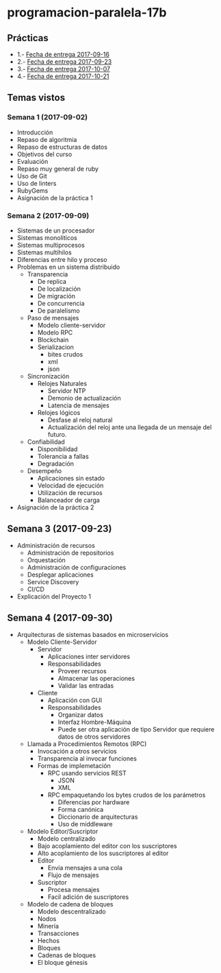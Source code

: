 # programacion-paralela-17b
## Prácticas

* 1.- [Fecha de entrega 2017-09-16](/practica_1/indicaciones.md)
* 2.- [Fecha de entrega 2017-09-23](/practica_2/indicaciones.md)
* 3.- [Fecha de entrega 2017-10-07](/practica_3/indicaciones.md)
* 4.- [Fecha de entrega 2017-10-21](/practica_4/indicaciones.md)

## Temas vistos

### Semana 1 (2017-09-02)
 - Introducción
 - Repaso de algoritmia
 - Repaso de estructuras de datos
 - Objetivos del curso
 - Evaluación
 - Repaso muy general de ruby
 - Uso de Git
 - Uso de linters
 - RubyGems
 - Asignación de la práctica 1

### Semana 2 (2017-09-09)
 - Sistemas de un procesador
 - Sistemas monoliticos
 - Sistemas multiprocesos
 - Sistemas multihilos
 - Diferencias entre hilo y proceso
 - Problemas en un sistema distribuido
   - Transparencia
	  - De replica
	  - De localización
	  - De migración
	  - De concurrencia
	  - De paralelismo
   - Paso de mensajes
      - Modelo cliente-servidor
      - Modelo RPC
      - Blockchain
      - Serializacion
         - bites crudos
         - xml
         - json
   - Sincronización
      - Relojes Naturales
        - Servidor NTP
        - Demonio de actualización
        - Latencia de mensajes  
      - Relojes lógicos
        - Desfase al reloj natural
        - Actualización del reloj ante una llegada de un mensaje del futuro.
   - Confiabilidad
      - Disponibilidad
      - Tolerancia a fallas
      - Degradación
   - Desempeño
      - Aplicaciones sin estado
      - Velocidad de ejecución
      - Utilización de recursos
      - Balanceador de carga
- Asignación de la práctica 2

## Semana 3 (2017-09-23)
- Administración de recursos
  - Administración de repositorios
  - Orquestación
  - Administración de configuraciones
  - Desplegar aplicaciones
  - Service Discovery
  - CI/CD
- Explicación del Proyecto 1

## Semana 4 (2017-09-30)
- Arquitecturas de sistemas basados en microservicios
  - Modelo Cliente-Servidor
    - Servidor
      - Aplicaciones inter servidores
      - Responsabilidades
        - Proveer recursos
        - Almacenar las operaciones
        - Validar las entradas
    - Cliente
      - Aplicación con GUI
      - Responsabilidades
        - Organizar datos
        - Interfaz Hombre-Máquina
        - Puede ser otra aplicación de tipo Servidor que requiere datos de otros servidores
  - Llamada a Procedimientos Remotos (RPC)
    - Invocación a otros servicios
    - Transparencia al invocar funciones
    - Formas de implemetación
      - RPC usando servicios REST
        + JSON
        + XML
      - RPC empaquetando los bytes crudos de los parámetros
        + Diferencias por hardware
        + Forma canónica
        + Diccionario de arquitecturas
        + Uso de middleware
  - Modelo Editor/Suscriptor
    + Modelo centralizado
    + Bajo acoplamiento del editor con los suscriptores
    + Alto acoplamiento de los suscriptores al editor
    + Editor
      + Envía mensajes a una cola
      + Flujo de mensajes
    + Suscriptor
      + Procesa mensajes
      + Facil adición de suscriptores
  - Modelo de cadena de bloques
    + Modelo descentralizado
    + Nodos
    + Minería
    + Transacciones
    + Hechos
    + Bloques
    + Cadenas de bloques
    + El bloque génesis
